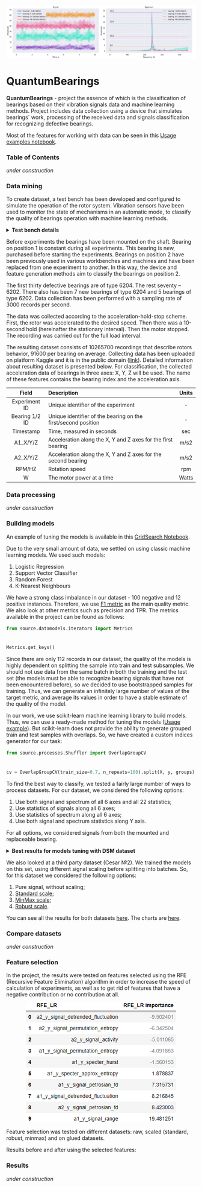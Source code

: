 
![Head plots](experiments/images/ReadMe/header_img.png)

# QuantumBearings

**QuantumBearings** - project the essence of which is the classification of bearings based on their vibration signals data and machine learning methods. Project includes data collection using a device that simulates bearings` work, processing of the received data and signals classification for recognizing defective bearings.

Most of the features for working with data can be seen in this [Usage examples notebook](https://nbviewer.jupyter.org/github/RuslanBabudzhan/QuantumBearings/blob/master/notebooks/UsageExamples.ipynb "Usage examples").



### Table of Contents
_under construction_

### Data mining
To create dataset, a test bench has been developed and configured to simulate the operation of the rotor system. Vibration sensors have been used to monitor the state of mechanisms in an automatic mode, to classify the quality of bearings operation with machine learning methods.

<details>
<summary><b>Test bench details</b></summary>
<img src="experiments/images/ReadMe/drawing.png" alt="drawing" width="600"/>
<img src="experiments/images/ReadMe/test bench.png" alt="test bench" width="600"/>

The control unit is powered by a standard current of 220 V. Inside the control unit there is a 30 V power supply powering a motor.
External control comes from the Arduino. At the input, the Arduino receives the rotation speed, and at the output it supplies a PWM signal, the frequency of which is generated by the PID controller. The regulator has been tuned and calibrated so that the motor accelerates to 1500 rpm, then maintains this speed and then also slowly decelerates to 200 rpm. This has been done so that the experimental procedure is similar to each other for any bearing. Thus, for the further analysis it is proposed to use a stationary time section of the installation with a constant shaft rotation frequency. This is a section with an interval of 10 to 20 s.

</details>

Before experiments the bearings have been mounted on the shaft. Bearing on position 1 is constant during all experiments. This bearing is new, purchased before starting the experiments. Bearings on position 2 have been previously used in various workbenches and machines and have been replaced from one experiment to another. In this way, the device and feature generation methods aim to classify the bearings on position 2.

The first thirty defective bearings are of type 6204. The rest seventy – 6202. There also has been 7 new bearings of type 6204 and 5 bearings of type 6202.  Data collection has been performed with a sampling rate of 3000 records per second.

The data was collected according to the acceleration-hold-stop scheme. First, the rotor was accelerated to the desired speed. Then there was a 10-second hold (hereinafter the stationary interval). Then the motor stopped. The recording was carried out for the full load interval.

The resulting dataset consists of 10265700 recordings that describe rotors behavior, 91600 per bearing on average. Collecting data has been uploaded on platform Kaggle and it is in the public domain ([link](https://www.kaggle.com/isaienkov/bearing-classification)). Detailed information about resulting dataset is presented below. For classification, the collected acceleration data of bearings in three axes: X, Y, Z will be used. The name of these features contains the bearing index and the acceleration axis.


| Field            | Description                                                        | Units |
| :--------------: |:------------------------------------------------------------------ | :----:|
| Experiment ID	   | Unique identifier of the experiment                                |   -   |
| Bearing 1/2 ID   |	Unique identifier of the bearing on the first/second position   |	-   |
| Timestamp	       |Time, measured in seconds                                           |	sec |
| A1_X/Y/Z         |	Acceleration along the X, Y and Z axes for the first bearing    |  m/s2 |
| A2_X/Y/Z         |	Acceleration along the X, Y and Z axes for the second bearing   |  m/s2 |
| RPM/HZ           |	Rotation speed                                                  | rpm   |
| W	               |The motor power at a time                                           |Watts  |

### Data processing
_under construction_

### Building models

An example of tuning the models is available in this [GridSearch Notebook](https://nbviewer.jupyter.org/github/RuslanBabudzhan/QuantumBearings/blob/master/notebooks/GridSearch.ipynb "Usage examples").

Due to the very small amount of data, we settled on using classic machine learning models. We used such models:
1. Logistic Regression
2. Support Vector Classifier
3. Random Forest
4. K-Nearest Neighbours

We have a strong class imbalance in our dataset - 100 negative and 12 positive instances. Therefore, we use [F1 metric](https://en.wikipedia.org/wiki/F-score) as the main quality metric. We also look at other metrics such as precision and TPR. The metrics available in the project can be found as follows:
```python
from source.datamodels.iterators import Metrics


Metrics.get_keys()
```

Since there are only 112 records in our dataset, the quality of the models is highly dependent on splitting the sample into train and test subsamples. We should not use data from the same batch in both the training and the test set (the models must be able to recognize bearing signals that have not been encountered before), so we decided to use bootstrapped samples for training. Thus, we can generate an infinitely large number of values of the target metric, and average its values in order to have a stable estimate of the quality of the model.

In our work, we use scikit-learn machine learning library to build models. Thus, we can use a ready-made method for tuning the models ([Usage example](https://scikit-learn.org/stable/modules/generated/sklearn.model_selection.GridSearchCV.html "sklearn GridSearch")). But scikit-learn does not provide the ability to generate grouped train and test samples with overlaps. So, we have created a custom indices generator for our task:
```python
from source.processes.Shuffler import OverlapGroupCV


cv = OverlapGroupCV(train_size=0.7, n_repeats=100).split(X, y, groups)
```

To find the best way to classify, we tested a fairly large number of ways to process datasets. For our dataset, we considered the following options:
1. Use both signal and spectrum of all 6 axes and all 22 statistics;
2. Use statistics of signals along all 6 axes;
3. Use statistics of spectrum along all 6 axes;
4. Use both signal and spectrum statistics along Y axis.

For all options, we considered signals from both the mounted and replaceable bearing.

<details>
<summary><b>Best results for models tuning with DSM dataset</b></summary>

The best option was to train the model on signal statistics. Best F1 score: 84%
<img src="experiments/images/ReadMe/bar_DSM_GS_AXYZ_signal_22stats_6_11_2021_4_11_2021.png" alt="GridSearch Bar" width="600"/>
<img src="experiments/images/ReadMe/kde_DSM_GS_AXYZ_signal_22stats_6_11_2021_4_11_2021.png" alt="GridSearch KDE" width="600"/>
<img src="experiments/images/ReadMe/box_DSM_GS_AXYZ_signal_22stats_6_11_2021_4_11_2021.png" alt="GridSearch Box" width="600"/>
</details>

We also looked at a third party dataset (Cesar №2). We trained the models on this set, using different signal scaling before splitting into batches. So, for this dataset we considered the following options:
1. Pure signal, without scaling;
2. [Standard scale](https://scikit-learn.org/stable/modules/generated/sklearn.preprocessing.StandardScaler.html "Standard scaler");
3. [MinMax scale](https://scikit-learn.org/stable/modules/generated/sklearn.preprocessing.MinMaxScaler.html "MinMax scaler");
4. [Robust scale](https://scikit-learn.org/stable/modules/generated/sklearn.preprocessing.RobustScaler.html "Robust scaler").

You can see all the results for both datasets [here](). The charts are [here]().
### Compare datasets
_under construction_

### Feature selection

In the project, the results were tested on features selected using the RFE (Recursive Feature Elimination) algorithm in order to increase the speed of calculation of experiments, as well as to get rid of features that have a negative contribution or no contribution at all.

<p align="center">
  <img src=experiments/images/ReadMe/selected_features_preview.png>
</p>

Feature selection was tested on different datasets: raw, scaled (standard, robust, minmax) and on glued datasets.

Results before and after using the selected features:


### Results
_under construction_
